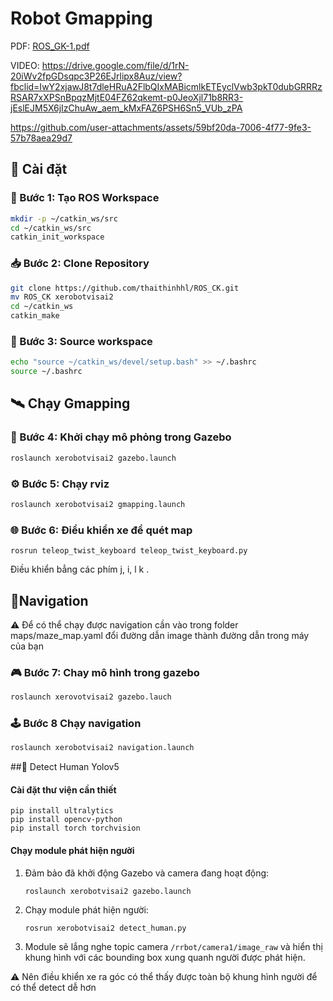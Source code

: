
# Robot Gmapping

PDF: 
[ROS_GK-1.pdf](https://github.com/user-attachments/files/19553201/ROS_GK-1.pdf)

VIDEO:
https://drive.google.com/file/d/1rN-20iWv2fpGDsqpc3P26EJrlipx8Auz/view?fbclid=IwY2xjawJ8t7dleHRuA2FlbQIxMABicmlkETEyclVwb3pkT0dubGRRRzRSAR7xXPSnBpqzMjtE04FZ62qkemt-p0JeoXjl71b8RR3-jEslEJM5X6jIzChuAw_aem_kMxFAZ6PSH6Sn5_VUb_zPA



https://github.com/user-attachments/assets/59bf20da-7006-4f77-9fe3-57b78aea29d7



## 🚀 Cài đặt

### 🔧 Bước 1: Tạo ROS Workspace

```bash
mkdir -p ~/catkin_ws/src
cd ~/catkin_ws/src
catkin_init_workspace   
```

### 📥 Bước 2: Clone Repository

```bash
git clone https://github.com/thaithinhhl/ROS_CK.git
mv ROS_CK xerobotvisai2 
cd ~/catkin_ws
catkin_make
```

### 🧠 Bước 3: Source workspace

```bash
echo "source ~/catkin_ws/devel/setup.bash" >> ~/.bashrc
source ~/.bashrc
```
## 🛰️ Chạy Gmapping 

### 🎯 Bước 4: Khởi chạy mô phỏng trong Gazebo 

``` bash
roslaunch xerobotvisai2 gazebo.launch
```

### ⚙️ Bước 5: Chạy rviz
``` bash
roslaunch xerobotvisai2 gmapping.launch 
```

### 🌐 Bước 6: Điểu khiển xe để quét map
```
rosrun teleop_twist_keyboard teleop_twist_keyboard.py 
```


Điều khiển bẳng các phím j, i, l k .


## 📌Navigation 
⚠️ Để có thể chạy được navigation cần vào trong folder maps/maze_map.yaml đổi đường dẫn image thành đường dẫn trong máy của bạn 


### 🎮 Bước 7:  Chay mô hình trong gazebo

```bash
roslaunch xerovotvisai2 gazebo.lauch
```
### 🕹️ Bước 8  Chạy navigation

```bash
roslaunch xerobotvisai2 navigation.launch 
```

##🔧 Detect Human Yolov5

#### Cài đặt thư viện cần thiết
```
pip install ultralytics
pip install opencv-python
pip install torch torchvision
```
#### Chạy module phát hiện người
1. Đảm bảo đã khởi động Gazebo và camera đang hoạt động:
   ```
   roslaunch xerobotvisai2 gazebo.launch
   ```

2. Chạy module phát hiện người:
   ```
   rosrun xerobotvisai2 detect_human.py
   ```

3. Module sẽ lắng nghe topic camera `/rrbot/camera1/image_raw` và hiển thị khung hình với các bounding box xung quanh người được phát hiện. 

⚠️ Nên điều khiển xe ra góc có thể thấy được toàn bộ khung hình người để có thể detect dễ hơn
